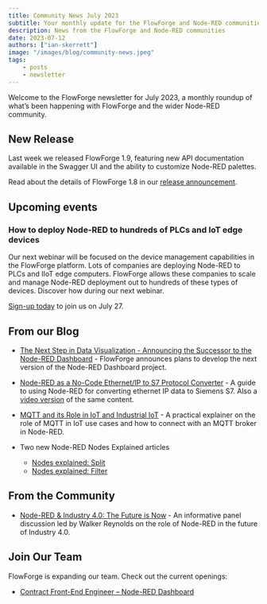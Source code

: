 ```yaml
---
title: Community News July 2023
subtitle: Your monthly update for the FlowForge and Node-RED communities
description: News from the FlowForge and Node-RED communities
date: 2023-07-12
authors: ["ian-skerrett"]
image: "/images/blog/community-news.jpeg"
tags:
    - posts
    - newsletter
---
```


Welcome to the FlowForge newsletter for July 2023, a monthly roundup of what’s been happening with FlowForge and the wider Node-RED community. 

<!--more-->

## New Release

Last week we released FlowForge 1.9, featuring new API documentation available in the Swagger UI and the ability to customize Node-RED palettes. 

 Read about the details of FlowForge 1.8 in our [release announcement](https://flowforge.com/blog/2023/07/flowforge-1-9-release/). 

## Upcoming events

### How to deploy Node-RED to hundreds of PLCs and IoT edge devices

Our next webinar will be focused on the device management capabilities in the FlowForge platform. Lots of companies are deploying Node-RED to PLCs and IIoT edge computers. FlowForge allows these companies to scale and manage Node-RED deployment out to hundreds of these types of devices. Discover how during our next webinar.

[Sign-up today](https://flowforge.com/webinars/2023/flowforge-device-management/) to join us on July 27. 


## From our Blog

- [The Next Step in Data Visualization - Announcing the Successor to the Node-RED Dashboard](https://flowforge.com/blog/2023/06/dashboard-announcement/) - FlowForge announces plans to develop the next version of the Node-RED Dashboard project.

- [Node-RED as a No-Code Ethernet/IP to S7 Protocol Converter](https://flowforge.com/blog/2023/06/node-red-as-a-no-code-ethernet_ip-to-s7-protocol-converter/) - A guide to using Node-RED for converting ethernet IP data to Siemens S7.  Also a [video version](https://youtu.be/dteXgcBXUnk) of the same content. 

- [MQTT and its Role in IoT and Industrial IoT](https://flowforge.com/blog/2023/06/connect-to-hivemq-in-flowforge/) - A practical explainer on the role of MQTT in IoT use cases and how to connect with an MQTT broker in Node-RED.

- Two new Node-RED Nodes Explained articles
    - [Nodes explained: Split](https://flowforge.com/blog/2023/06/node-explained-split/)
    - [Nodes explained: Filter](https://flowforge.com/blog/2023/06/node-explained-filter/)



## From the Community

- [Node-RED & Industry 4.0: The Future is Now](https://youtu.be/1GKkXJOQMhU) - An informative panel discussion led by Walker Reynolds on the role of Node-RED in the future of Industry 4.0.



## Join Our Team
FlowForge is expanding our team. Check out the current openings:

- [Contract Front-End Engineer – Node-RED Dashboard](https://boards.greenhouse.io/flowforge/jobs/4911532004)
